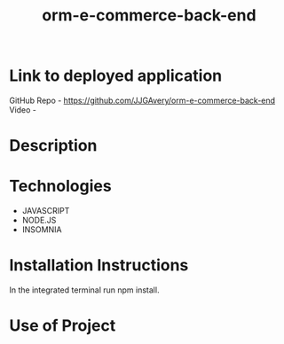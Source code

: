 <h1 style="text-align: center">orm-e-commerce-back-end</h1>
<br>

# Link to deployed application
GitHub Repo - https://github.com/JJGAvery/orm-e-commerce-back-end
Video - 

# Description


# Technologies
- JAVASCRIPT
- NODE.JS
- INSOMNIA

# Installation Instructions
In the integrated terminal run npm install.

# Use of Project
